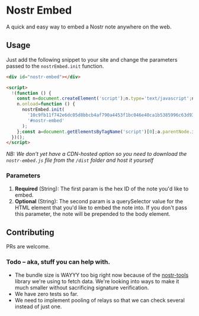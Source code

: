 # Nostr Embed

A quick and easy way to embed a Nostr note anywhere on the web.

## Usage

Just add the following snippet to your site and change the parameters passed to the `nostrEmbed.init` function.

```html
<div id="nostr-embed"></div>

<script>
  !(function () {
    const n=document.createElement('script');n.type='text/javascript';n.async=!0;n.src='nostr-embed.js';
    n.onload=function () {
      nostrEmbed.init(
        '10c9fb11f742e6dc05d8bbcb4af790a4453f1bc046e40ca1b5385996c63d93ba',
        '#nostr-embed'
      );
    };const a=document.getElementsByTagName('script')[0];a.parentNode.insertBefore(n, a);
  })();
</script>
```
*NB: We don't yet have a CDN-hosted option so you need to download the `nostr-embed.js` file from the `/dist` folder and host it yourself*

### Parameters
1. **Required** (String): The first param is the hex ID of the note you'd like to embed.
2. **Optional** (String): The second param is a querySelector value for the HTML element that you'd like to embed the note into. If you don't pass this parameter, the note will be prepended to the body element.

## Contributing

PRs are welcome.

### Todo – aka, stuff you can help with.

* The bundle size is WAYYY too big right now because of the [nostr-tools](https://github.com/nbd-wtf/nostr-tools) library we're using to fetch data. We're looking into ways to make it much smaller without sacrificing signature verification.
* We have zero tests so far.
* We need to implement pooling of relays so that we can check several instead of just one.
